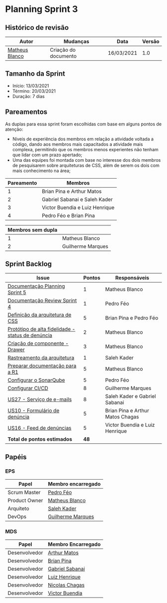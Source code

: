 # Planning Sprint 3

## Histórico de revisão

| Autor                                              | Mudanças             | Data       | Versão |
| -------------------------------------------------- | -------------------- | ---------- | ------ |
| [Matheus Blanco](https://github.com/MatheusBlanco) | Criação do documento | 16/03/2021 | 1.0    |

## Tamanho da Sprint

- Início: 13/03/2021
- Término: 20/03/2021
- Duração: 7 dias

## Pareamentos

As duplas para essa sprint foram escolhidas com base em alguns pontos de atenção:

- Níveis de experiência dos membros em relação a atividade voltada a código, dando aos membros mais capacitados a atividade mais complexa, permitindo que os membros menos experientes não tenham que lidar com um prazo apertado;
- Uma das equipes foi montada com base no interesse dos dois membros de pesquisarem sobre arquiteturas de CSS, além de serem os dois com mais conhecimento na área;

| Pareamento | Membros                        |
| ---------- | ------------------------------ |
| 1          | Brian Pina e Arthur Matos      |
| 2          | Gabriel Sabanai e Saleh Kader  |
| 3          | Victor Buendia e Luiz Henrique |
| 4          | Pedro Féo e Brian Pina         |

| Membros sem dupla |                   |
| ----------------- | ----------------- |
| 1                 | Matheus Blanco    |
| 2                 | Guilherme Marques |

## Sprint Backlog

| Issue                                                                                                        | Pontos | Responsáveis                     |
| ------------------------------------------------------------------------------------------------------------ | ------ | -------------------------------- |
| [Documentação Planning Sprint 5](https://github.com/fga-eps-mds/EPS-2020-2-G2/issues/105)                    | 1      | Matheus Blanco                   |
| [Documentação Review Sprint 4](https://github.com/fga-eps-mds/EPS-2020-2-G2/issues/104)                      | 1      | Pedro Féo                        |
| [Definição da arquitetura de CSS](https://github.com/fga-eps-mds/EPS-2020-2-G2/issues/103)                   | 5      | Brian Pina e Pedro Féo           |
| [Protótipo de alta fidelidade - status de denúncia](https://github.com/fga-eps-mds/EPS-2020-2-G2/issues/102) | 2      | Matheus Blanco                   |
| [Criação de componente - Drawer](https://github.com/fga-eps-mds/EPS-2020-2-G2/issues/101)                    | 3      | Matheus Blanco                   |
| [Rastreamento da arquitetura](https://github.com/fga-eps-mds/EPS-2020-2-G2/issues/100)                       | 1      | Saleh Kader                      |
| [Preparar documentação para a R1](https://github.com/fga-eps-mds/EPS-2020-2-G2/issues/99)                    | 5      | Matheus Blanco                   |
| [Configurar o SonarQube](https://github.com/fga-eps-mds/EPS-2020-2-G2/issues/98)                             | 5      | Pedro Féo                        |
| [Configurar CI/CD](https://github.com/fga-eps-mds/EPS-2020-2-G2/issues/97)                                   | 8      | Guilherme Marques                |
| [US27 - Serviço de e-mails](https://github.com/fga-eps-mds/EPS-2020-2-G2/issues/94)                          | 8      | Saleh Kader e Gabriel Sabanai    |
| [US10 - Formulário de denúncia](https://github.com/fga-eps-mds/EPS-2020-2-G2/issues/93)                      | 5      | Brian Pina e Arthur Matos Chagas |
| [US16 - Feed de denúncias](https://github.com/fga-eps-mds/EPS-2020-2-G2/issues/88)                           | 5      | Victor Buendia e Luiz Henrique   |
| **Total de pontos estimados**                                                                                | **48** |                                  |

## Papéis

### EPS

| Papel         | Membro encarregado                                  |
| ------------- | --------------------------------------------------- |
| Scrum Master  | [Pedro Féo](https://github.com/Phe0)                |
| Product Owner | [Matheus Blanco](https://github.com/MatheusBlanco)  |
| Arquiteto     | [Saleh Kader](https://github.com/devsalula)         |
| DevOps        | [Guilherme Marques](https://github.com/guilhesme23) |

### MDS

| Papel         | Membro Encarregado                                  |
| ------------- | --------------------------------------------------- |
| Desenvolvedor | [Arthur Matos](https://github.com/Arthur-Matos)     |
| Desenvolvedor | [Brian Pina](https://github.com/DLBrianPina)        |
| Desenvolvedor | [Gabriel Sabanai](https://github.com/Sabanai104)    |
| Desenvolvedor | [Luiz Henrique](https://github.com/luiz-herique)    |
| Desenvolvedor | [Nicolas Chagas](https://github.com/nszchagas)      |
| Desenvolvedor | [Victor Buendia](https://github.com/Victor-Buendia) |
